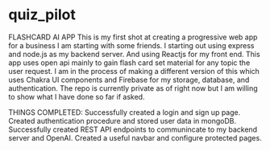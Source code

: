 # quiz_pilot
FLASHCARD AI APP
This is my first shot at creating a progressive web app for a business I am starting with some friends. I starting out using express and node.js as my backend server. And using Reactjs for my front end. This app uses open api mainly to gain flash card set material for any topic the user request. I am in the process of making a different version of this which uses Chakra UI components and Firebase for my storage, database, and authentication. The repo is currently private as of right now but I am willing to show what I have done so far if asked. 


THINGS COMPLETED:
Successfully created a login and sign up page.
Created authentication procedure and stored user data in mongoDB.
Successfully created REST API endpoints to communincate to my backend server and OpenAI.
Created a useful navbar and configure protected pages.
